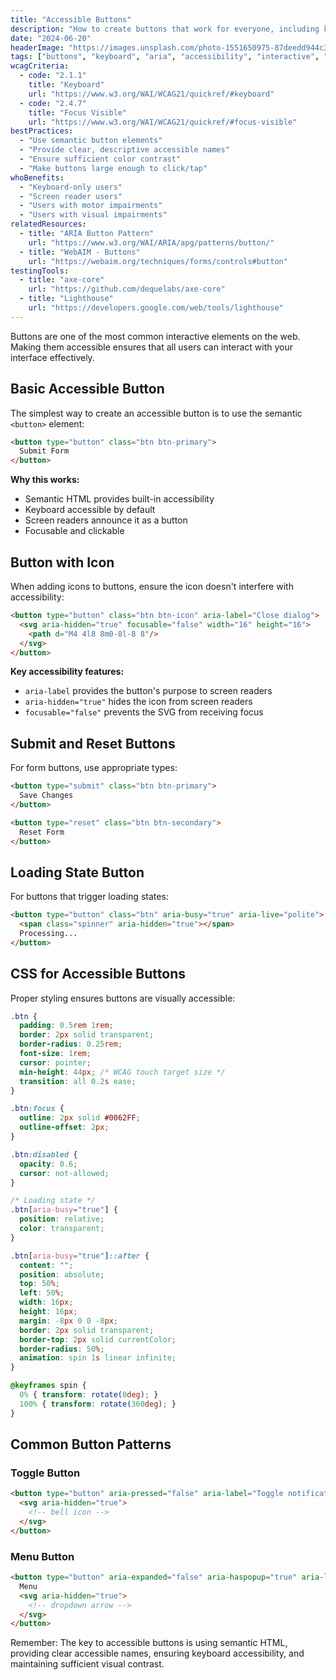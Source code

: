 ```yaml
---
title: "Accessible Buttons"
description: "How to create buttons that work for everyone, including keyboard and screen reader users."
date: "2024-06-20"
headerImage: "https://images.unsplash.com/photo-1551650975-87deedd944c3?auto=format&fit=crop&w=1200&q=80"
tags: ["buttons", "keyboard", "aria", "accessibility", "interactive", "focus"]
wcagCriteria:
  - code: "2.1.1"
    title: "Keyboard"
    url: "https://www.w3.org/WAI/WCAG21/quickref/#keyboard"
  - code: "2.4.7"
    title: "Focus Visible"
    url: "https://www.w3.org/WAI/WCAG21/quickref/#focus-visible"
bestPractices:
  - "Use semantic button elements"
  - "Provide clear, descriptive accessible names"
  - "Ensure sufficient color contrast"
  - "Make buttons large enough to click/tap"
whoBenefits:
  - "Keyboard-only users"
  - "Screen reader users"
  - "Users with motor impairments"
  - "Users with visual impairments"
relatedResources:
  - title: "ARIA Button Pattern"
    url: "https://www.w3.org/WAI/ARIA/apg/patterns/button/"
  - title: "WebAIM - Buttons"
    url: "https://webaim.org/techniques/forms/controls#button"
testingTools:
  - title: "axe-core"
    url: "https://github.com/dequelabs/axe-core"
  - title: "Lighthouse"
    url: "https://developers.google.com/web/tools/lighthouse"
---
```


Buttons are one of the most common interactive elements on the web. Making them accessible ensures that all users can interact with your interface effectively.

## Basic Accessible Button

The simplest way to create an accessible button is to use the semantic `<button>` element:

```html
<button type="button" class="btn btn-primary">
  Submit Form
</button>
```

**Why this works:**
- Semantic HTML provides built-in accessibility
- Keyboard accessible by default
- Screen readers announce it as a button
- Focusable and clickable

## Button with Icon

When adding icons to buttons, ensure the icon doesn't interfere with accessibility:

```html
<button type="button" class="btn btn-icon" aria-label="Close dialog">
  <svg aria-hidden="true" focusable="false" width="16" height="16">
    <path d="M4 4l8 8m0-8l-8 8"/>
  </svg>
</button>
```

**Key accessibility features:**
- `aria-label` provides the button's purpose to screen readers
- `aria-hidden="true"` hides the icon from screen readers
- `focusable="false"` prevents the SVG from receiving focus

## Submit and Reset Buttons

For form buttons, use appropriate types:

```html
<button type="submit" class="btn btn-primary">
  Save Changes
</button>

<button type="reset" class="btn btn-secondary">
  Reset Form
</button>
```

## Loading State Button

For buttons that trigger loading states:

```html
<button type="button" class="btn" aria-busy="true" aria-live="polite">
  <span class="spinner" aria-hidden="true"></span>
  Processing...
</button>
```

## CSS for Accessible Buttons

Proper styling ensures buttons are visually accessible:

```css
.btn {
  padding: 0.5rem 1rem;
  border: 2px solid transparent;
  border-radius: 0.25rem;
  font-size: 1rem;
  cursor: pointer;
  min-height: 44px; /* WCAG touch target size */
  transition: all 0.2s ease;
}

.btn:focus {
  outline: 2px solid #0062FF;
  outline-offset: 2px;
}

.btn:disabled {
  opacity: 0.6;
  cursor: not-allowed;
}

/* Loading state */
.btn[aria-busy="true"] {
  position: relative;
  color: transparent;
}

.btn[aria-busy="true"]::after {
  content: "";
  position: absolute;
  top: 50%;
  left: 50%;
  width: 16px;
  height: 16px;
  margin: -8px 0 0 -8px;
  border: 2px solid transparent;
  border-top: 2px solid currentColor;
  border-radius: 50%;
  animation: spin 1s linear infinite;
}

@keyframes spin {
  0% { transform: rotate(0deg); }
  100% { transform: rotate(360deg); }
}
```

## Common Button Patterns

### Toggle Button

```html
<button type="button" aria-pressed="false" aria-label="Toggle notifications">
  <svg aria-hidden="true">
    <!-- bell icon -->
  </svg>
</button>
```

### Menu Button

```html
<button type="button" aria-expanded="false" aria-haspopup="true" aria-label="Open menu">
  Menu
  <svg aria-hidden="true">
    <!-- dropdown arrow -->
  </svg>
</button>
```

Remember: The key to accessible buttons is using semantic HTML, providing clear accessible names, ensuring keyboard accessibility, and maintaining sufficient visual contrast. 